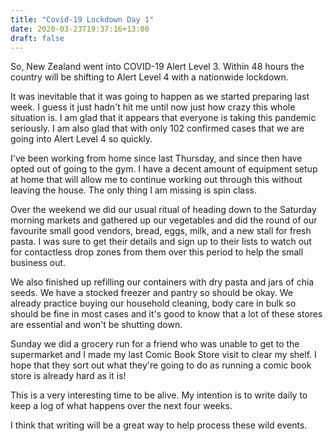 ```yaml
---
title: "Covid-19 Lockdown Day 1"
date: 2020-03-23T19:37:16+13:00
draft: false
---
```


So, New Zealand went into COVID-19 Alert Level 3. Within 48 hours the country will be shifting to Alert Level 4 with a nationwide lockdown.

It was inevitable that it was going to happen as we started preparing last week. I guess it just hadn't hit me until now just how crazy this whole situation is. I am glad that it appears that everyone is taking this pandemic seriously. I am also glad that with only 102 confirmed cases that we are going into Alert Level 4 so quickly.

I've been working from home since last Thursday, and since then have opted out of going to the gym. I have a decent amount of equipment setup at home that will allow me to continue working out through this without leaving the house. The only thing I am missing is spin class.

Over the weekend we did our usual ritual of heading down to the Saturday morning markets and gathered up our vegetables and did the round of our favourite small good vendors, bread, eggs, milk, and a new stall for fresh pasta.
I was sure to get their details and sign up to their lists to watch out for contactless drop zones from them over this period to help the small business out.

We also finished up refilling our containers with dry pasta and jars of chia seeds. We have a stocked freezer and pantry so should be okay. We already practice buying our household cleaning, body care in bulk so should be fine in most cases and it's good to know that a lot of these stores are essential and won't be shutting down.

Sunday we did a grocery run for a friend who was unable to get to the supermarket and I made my last Comic Book Store visit to clear my shelf. I hope that they sort out what they're going to do as running a comic book store is already hard as it is!

This is a very interesting time to be alive. My intention is to write daily to keep a log of what happens over the next four weeks. 

I think that writing will be a great way to help process these wild events.